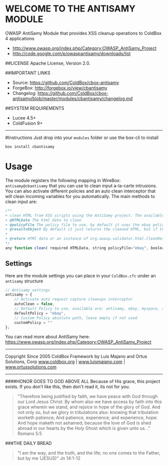 WELCOME TO THE ANTISAMY MODULE
==============================
OWASP AntiSamy Module that provides XSS cleanup operations to ColdBox 4 applications

* http://www.owasp.org/index.php/Category:OWASP_AntiSamy_Project
* http://code.google.com/p/owaspantisamy/downloads/list

##LICENSE
Apache License, Version 2.0.

##IMPORTANT LINKS
- Source: https://github.com/ColdBox/cbox-antisamy
- ForgeBox: http://forgebox.io/view/cbantisamy
- Changelog: https://github.com/ColdBox/cbox-antisamy/blob/master/modules/cbantisamy/changelog.md

##SYSTEM REQUIREMENTS
- Lucee 4.5+
- ColdFusion 9+

---

#Instructions
Just drop into your `modules` folder or use the box-cli to install

`box install cbantisamy`

# Usage
The module registers the following mapping in WireBox: `antisamy@cbantisamy`
that you can use to clean input a-la-carte intrusions.  You can also activate different policies and an auto clean interceptor that will clean incoming variables for you automatically.  The main methods to clean input are:

```javascript
/**
+ clean HTML from XSS scripts using the AntiSamy project. The available policies are antisamy, ebay, myspace, slashdot, custom
+ @HTMLData The html data to clean
+ @policyFile The policy file to use, by default it uses the ebay policy file
+ @resultsObject By default it just returns the cleaned HTML, but if this is true, it will return the actual Java results object.
+ 
+ @return HTMl data or an instance of org.owasp.validator.html.CleanResults
*/
any function clean( required HTMLData, string policyFile="ebay", boolean resultsObject=false )
```

## Settings
Here are the module settings you can place in your `ColdBox.cfc` under an `antisamy` structure

```js
// Antisamy settings
antisamy = {
    // Activate auto request capture cleanups interceptor
    autoClean = false,
    // Default Policy to use, available are: antisamy, ebay, myspace, slashdot and tinymce
    defaultPolicy = "ebay",
    // Custom Policy absolute path, leave empty if not used
    customPolicy = ""
};
```

You can read more about AntiSamy here: https://www.owasp.org/index.php/Category:OWASP_AntiSamy_Project

********************************************************************************
Copyright Since 2005 ColdBox Framework by Luis Majano and Ortus Solutions, Corp
www.coldbox.org | www.luismajano.com | www.ortussolutions.com
********************************************************************************
####HONOR GOES TO GOD ABOVE ALL
Because of His grace, this project exists. If you don't like this, then don't read it, its not for you.

>"Therefore being justified by faith, we have peace with God through our Lord Jesus Christ:
By whom also we have access by faith into this grace wherein we stand, and rejoice in hope of the glory of God.
And not only so, but we glory in tribulations also: knowing that tribulation worketh patience;
And patience, experience; and experience, hope:
And hope maketh not ashamed; because the love of God is shed abroad in our hearts by the 
Holy Ghost which is given unto us. ." Romans 5:5

###THE DAILY BREAD
 > "I am the way, and the truth, and the life; no one comes to the Father, but by me (JESUS)" Jn 14:1-12
